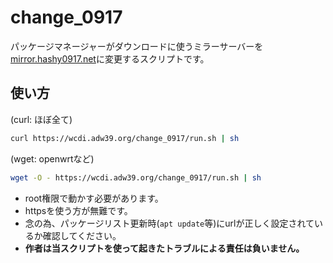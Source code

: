 # change_0917
パッケージマネージャーがダウンロードに使うミラーサーバーを[mirror.hashy0917.net](https://mirror.hashy0917.net)に変更するスクリプトです。

## 使い方
(curl: ほぼ全て)
```bash
curl https://wcdi.adw39.org/change_0917/run.sh | sh
```
(wget: openwrtなど)
```bash
wget -O - https://wcdi.adw39.org/change_0917/run.sh | sh
```


- root権限で動かす必要があります。
- httpsを使う方が無難です。
- 念の為、パッケージリスト更新時(`apt update`等)にurlが正しく設定されているか確認してください。
- **作者は当スクリプトを使って起きたトラブルによる責任は負いません。**
